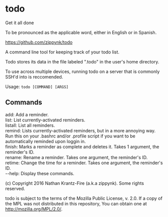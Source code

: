 # todo
Get it all done

To be pronounced as the applicable word, either in English or in Spanish.

https://github.com/zippynk/todo

A command line tool for keeping track of your todo list.

Todo stores its data in the file labeled ".todo" in the user's home directory.

To use across multiple devices, running todo on a server that is commonly SSH'd into is reccomended.

Usage: `todo [COMMAND] [ARGS]`

## Commands
add: Add a reminder.<br/>
list: List currently-activated reminders.<br/>
listall: List all reminders.<br/>
remind: Lists currently-activated reminders, but in a more annoying way. Run this on your .bashrc and/or .profile script if you want to be automatically reminded upon loggin in.<br/>
finish: Marks a reminder as complete and deletes it. Takes 1 argument, the reminder's ID.<br/>
rename: Rename a reminder. Takes one argument, the reminder's ID.<br/>
retime: Change the time for a reminder. Takes one argument, the reminder's ID.<br/>
--help: Display these commands.

(c) Copyright 2016 Nathan Krantz-Fire (a.k.a zippynk). Some rights reserved.

todo is subject to the terms of the Mozilla Public License, v. 2.0. If a copy of the MPL was not distributed in this repository, You can obtain one at http://mozilla.org/MPL/2.0/.

